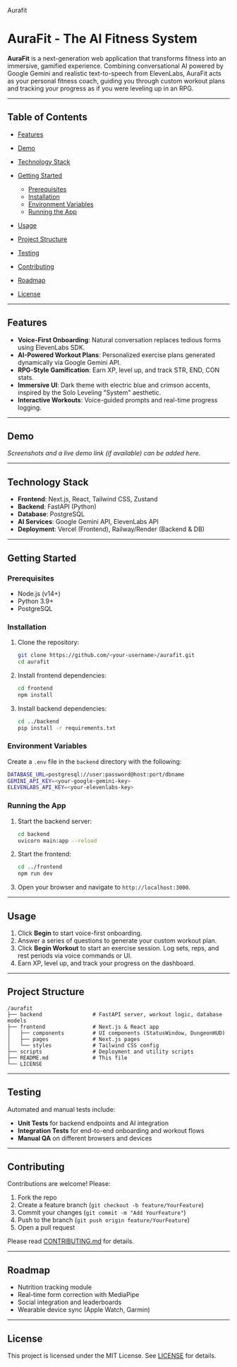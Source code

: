 Aurafit
# AuraFit - The AI Fitness System

**AuraFit** is a next-generation web application that transforms fitness into an immersive, gamified experience. Combining conversational AI powered by Google Gemini and realistic text-to-speech from ElevenLabs, AuraFit acts as your personal fitness coach, guiding you through custom workout plans and tracking your progress as if you were leveling up in an RPG.

---

## Table of Contents

* [Features](#features)
* [Demo](#demo)
* [Technology Stack](#technology-stack)
* [Getting Started](#getting-started)

  * [Prerequisites](#prerequisites)
  * [Installation](#installation)
  * [Environment Variables](#environment-variables)
  * [Running the App](#running-the-app)
* [Usage](#usage)
* [Project Structure](#project-structure)
* [Testing](#testing)
* [Contributing](#contributing)
* [Roadmap](#roadmap)
* [License](#license)

---

## Features

* **Voice-First Onboarding**: Natural conversation replaces tedious forms using ElevenLabs SDK.
* **AI-Powered Workout Plans**: Personalized exercise plans generated dynamically via Google Gemini API.
* **RPG-Style Gamification**: Earn XP, level up, and track STR, END, CON stats.
* **Immersive UI**: Dark theme with electric blue and crimson accents, inspired by the Solo Leveling "System" aesthetic.
* **Interactive Workouts**: Voice-guided prompts and real-time progress logging.

---

## Demo

*Screenshots and a live demo link (if available) can be added here.*

---

## Technology Stack

* **Frontend**: Next.js, React, Tailwind CSS, Zustand
* **Backend**: FastAPI (Python)
* **Database**: PostgreSQL
* **AI Services**: Google Gemini API, ElevenLabs API
* **Deployment**: Vercel (Frontend), Railway/Render (Backend & DB)

---

## Getting Started

### Prerequisites

* Node.js (v14+)
* Python 3.9+
* PostgreSQL

### Installation

1. Clone the repository:

   ```bash
   git clone https://github.com/<your-username>/aurafit.git
   cd aurafit
   ```
2. Install frontend dependencies:

   ```bash
   cd frontend
   npm install
   ```
3. Install backend dependencies:

   ```bash
   cd ../backend
   pip install -r requirements.txt
   ```

### Environment Variables

Create a `.env` file in the `backend` directory with the following:

```bash
DATABASE_URL=postgresql://user:password@host:port/dbname
GEMINI_API_KEY=<your-google-gemini-key>
ELEVENLABS_API_KEY=<your-elevenlabs-key>
```

### Running the App

1. Start the backend server:

   ```bash
   cd backend
   uvicorn main:app --reload
   ```
2. Start the frontend:

   ```bash
   cd ../frontend
   npm run dev
   ```
3. Open your browser and navigate to `http://localhost:3000`.

---

## Usage

1. Click **Begin** to start voice-first onboarding.
2. Answer a series of questions to generate your custom workout plan.
3. Click **Begin Workout** to start an exercise session. Log sets, reps, and rest periods via voice commands or UI.
4. Earn XP, level up, and track your progress on the dashboard.

---

## Project Structure

```
/aurafit
├── backend                # FastAPI server, workout logic, database models
├── frontend               # Next.js & React app
│   ├── components         # UI components (StatusWindow, DungeonHUD)
│   ├── pages              # Next.js pages
│   └── styles             # Tailwind CSS config
├── scripts                # Deployment and utility scripts
├── README.md              # This file
└── LICENSE
```

---

## Testing

Automated and manual tests include:

* **Unit Tests** for backend endpoints and AI integration
* **Integration Tests** for end-to-end onboarding and workout flows
* **Manual QA** on different browsers and devices

---

## Contributing

Contributions are welcome! Please:

1. Fork the repo
2. Create a feature branch (`git checkout -b feature/YourFeature`)
3. Commit your changes (`git commit -m "Add YourFeature"`)
4. Push to the branch (`git push origin feature/YourFeature`)
5. Open a pull request

Please read [CONTRIBUTING.md](CONTRIBUTING.md) for details.

---

## Roadmap

* Nutrition tracking module
* Real-time form correction with MediaPipe
* Social integration and leaderboards
* Wearable device sync (Apple Watch, Garmin)

---

## License

This project is licensed under the MIT License. See [LICENSE](LICENSE) for details.
